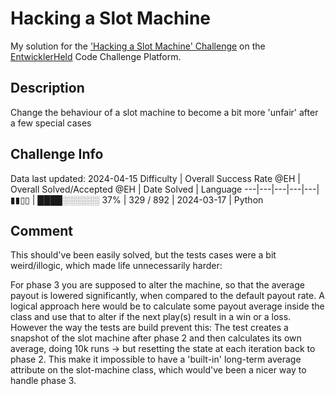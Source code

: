 # Hacking a Slot Machine

My solution for the ['Hacking a Slot Machine' Challenge](https://platform.entwicklerheld.de/challenge/hacking-a-slot-machine?technology=Python) on the [EntwicklerHeld](https://platform.entwicklerheld.de/) Code Challenge Platform.

## Description
Change the behaviour of a slot machine to become a bit more 'unfair' after a few special cases

## Challenge Info
Data last updated: 2024-04-15
Difficulty | Overall Success Rate @EH | Overall Solved/Accepted @EH | Date Solved | Language
---|---|---|---|---|
▮▮▯▯ | ████░░░░░░ 37% | 329 / 892 | 2024-03-17 | Python

## Comment
This should've been easily solved, but the tests cases were a bit weird/illogic, which made life unnecessarily harder:

For phase 3 you are supposed to alter the machine, so that the average payout is lowered significantly, when compared to the default payout rate. A logical approach here would be to calculate some payout average inside the class and use that to alter if the next play(s) result in a win or a loss. However the way the tests are build prevent this: The test creates a snapshot of the slot machine after phase 2 and then calculates its own average, doing 10k runs -> but resetting the state at each iteration back to phase 2. This make it impossible to have a 'built-in' long-term average attribute on the slot-machine class, which would've been a nicer way to handle phase 3.